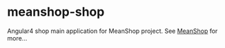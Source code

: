 # meanshop-shop
Angular4 shop main application for MeanShop project.
See [MeanShop](https://github.com/thirteendollars/MeanShop) for more...
